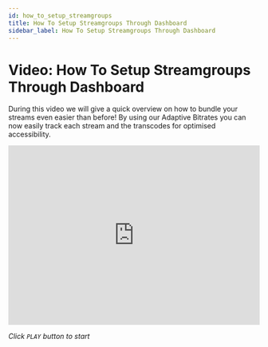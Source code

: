 ```yaml
---
id: how_to_setup_streamgroups
title: How To Setup Streamgroups Through Dashboard
sidebar_label: How To Setup Streamgroups Through Dashboard
---
```


# Video: How To Setup Streamgroups Through Dashboard

During this video we will give a quick overview on how to bundle your streams even easier than before! By using our Adaptive Bitrates you can now easily track each stream and the transcodes for optimised accessibility.

<iframe width="100%" height="360" src="https://www.youtube.com/embed/NfHQoGwUTzc" frameborder="0" allowfullscreen></iframe>


*Click `PLAY` button to start*
